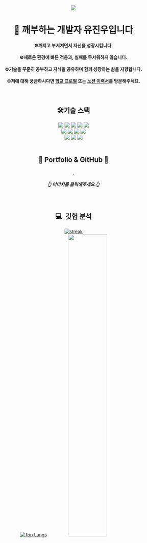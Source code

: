 <div align="center">
    <img src="https://capsule-render.vercel.app/api?type=waving&amp;color=auto&amp;height=170&amp;section=header&amp;text=깨지고%20부서져라!&amp;fontSize=55">	
</div>
<div align="center">

<p><h1 dir="auto">👋 깨부하는 개발자 유진우입니다</h1></p>

<p><h4>⚙️<strong>깨지고 부서져면서</strong> 자신을 성장시킵니다.<br><br>
⚙️새로운 환경에  <strong>빠른 적응과</strong>, <strong>실패를 </strong>무서워하지 않습니다.<br><br>
⚙️기술을 꾸준히 공부하고 <strong>지식을 공유</strong>하며 <strong>함께 성장</strong>하는 삶을 지향합니다.<br><br>
⚙️저에 대해 궁금하시다면 <a href="http://ggm.gondr.net/user/profile/42#-%F0%9F%91%8B%EA%B9%A8%EC%A7%80%EA%B3%A0%20%EB%B6%80%EC%84%9C%EC%A7%80%EB%8A%94%20%EA%B0%9C%EB%B0%9C%EC%9E%90%20%EC%9C%A0%EC%A7%84%EC%9A%B0%EC%9E%85%EB%8B%88%EB%8B%A4.%20%E2%98%BA%EF%B8%8F-%EF%B8%8F" rel="nofollow">학교 프로필</a> 또는 <a href="https://www.notion.so/97d6aaeb94d44966b6494af4c1510521" rel="nofollow">노션 이력서</a>를 방문해주세요.<h4></p>
<br>
<h2>🛠기술 스택</h2>

<div align="auto">
<img src="https://img.shields.io/badge/Unity-05122A?style=for-the-badge&logo=unity&logoColor=white"/>
    <img src="https://img.shields.io/badge/UnrealEngine-05122A?style=for-the-badge&logo=UnrealEngine&logoColor=#0E1128"/>
<img src="https://img.shields.io/badge/C%23-05122A?style=for-the-badge&logo=C%23&logoColor=white"/>
  <img src="https://img.shields.io/badge/C++-05122A?style=for-the-badge&logo=C++&logoColor=white"/>
  <img src="https://img.shields.io/badge/C-05122A?style=for-the-badge&logo=C&logoColor=white"/>
</div>
    <img src="https://img.shields.io/badge/JavaScript-05122A?style=for-the-badge&logo=JavaScript&logoColor=#F7DF1E"/>
<img src="https://img.shields.io/badge/TypeScript-05122A?style=for-the-badge&logo=Typescript&logoColor=#3178C6"/>
  <img src="https://img.shields.io/badge/HTML5-05122A?style=for-the-badge&logo=HTML5&logoColor=#E34F26"/>
  <img src="https://img.shields.io/badge/CSS3-05122A?style=for-the-badge&logo=CSS3&logoColor=1572B6"/>
    <br>
      <img src="https://img.shields.io/badge/Node.js-05122A?style=for-the-badge&logo=Node.js&logoColor=#339933"/>
      <img src="https://img.shields.io/badge/Git-05122A?style=for-the-badge&logo=Git&logoColor=#F05032"/>
      <img src="https://img.shields.io/badge/GitHub-05122A?style=for-the-badge&logo=GitHub&logoColor=#181717"/>
 
    
<br>
    <br>
<h2><strong>  📝 Portfolio &amp; GitHub  📝 </strong></h2>
</h2>
<a href="https://dirt-cricket-468.notion.site/97d6aaeb94d44966b6494af4c1510521">
<img src="https://cdn.discordapp.com/attachments/1031870281893031999/1085388322429468802/2.png" alt="">
</a><a href="https://github.com/jinwoo0427">
<img src="https://cdn.discordapp.com/attachments/1031870281893031999/1085388326237917224/1.png" alt="">
</a>
<p><h5>👆 이미지를 클릭해주세요.👆</h5></p>

<br>
  <h2 dir="auto">💻</g-emoji> &nbsp;깃헙 분석</h2>
     
      
[![streak](https://github-readme-streak-stats.herokuapp.com/?user=jinwoo0427&theme=calm)](https://github.com/jinwoo0427)
<br>
 [![Top Langs](https://github-readme-stats.vercel.app/api/top-langs/?username=jinwoo0427&layout=compact)](https://github.com/jinwoo0427/github-readme-stats)
<a href="https://github.com/anuraghazra/github-readme-stats">
  <img width="49.2%" src="https://github-readme-stats-sigma-five.vercel.app/api?username=jinwoo0427&amp;show_icons=true&amp;theme=material-palenight&amp;hide_border=true&amp;bg_color=20232a&amp;icon_color=E3E3E3A8&amp;text_color=fff&amp;title_color=918FE0&amp;count_private=true&quot;">
</a>

</div>

      
